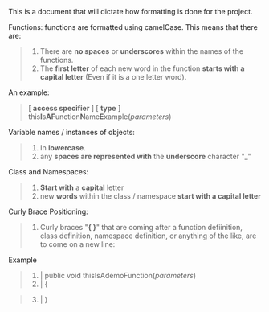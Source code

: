 This is a document that will dictate how formatting is done for the project.

Functions: functions are formatted using camelCase. This means that there are:
> 1. There are **no spaces** or **underscores** within the names of the functions.
> 2. The **first letter** of each new word in the function **starts with a capital letter** (Even if it is a one letter word). 

An example:
> [ **access specifier** ] [ **type** ] this**I**s**AF**unction**N**ame**E**xample(*parameters*)

Variable names / instances of objects:
> 1. In **lowercase**.
> 2. any **spaces are represented with** the **underscore** character "_"

Class and Namespaces:
> 1. **Start with** a **capital** letter
> 2. new **words** within the class / namespace **start with a capital letter**

Curly Brace Positioning:
> 1. Curly braces "**{ }**" that are coming after a function defiinition, class definition, namespace definition, or anything of the like, are to come on a new line:

Example

> 1. | public void thisIsAdemoFunction(*parameters*)
> 2. | {

> 3. | }